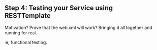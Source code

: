 ## Step 4: Testing your Service using RESTTemplate

Motivation? Prove that the web.xml will work? Bringing it all together and running for real.

ie, functional testing.